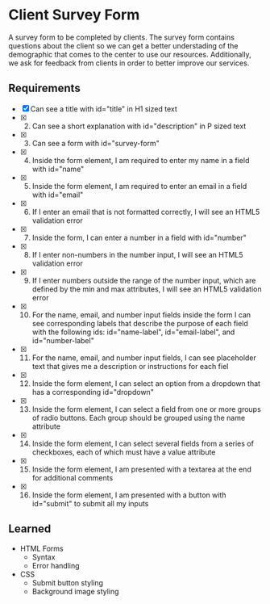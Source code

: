 # Client Survey Form
A survey form to be completed by clients. The survey form contains questions about the client so we can get a better understading of the demographic that comes to the center to use our resources. Additionally, we ask for feedback from clients in order to better improve our services.

## Requirements
- [x] Can see a title with id="title" in H1 sized text
- [x] 2. Can see a short explanation with id="description" in P sized text
- [x] 3. Can see a form with id="survey-form"
- [x] 4. Inside the form element, I am required to enter my name in a field with id="name"
- [x] 5. Inside the form element, I am required to enter an email in a field with id="email"
- [x] 6. If I enter an email that is not formatted correctly, I will see an HTML5 validation error
- [x] 7. Inside the form, I can enter a number in a field with id="number"
- [x] 8. If I enter non-numbers in the number input, I will see an HTML5 validation error
- [x] 9. If I enter numbers outside the range of the number input, which are defined by the min and max attributes, I will see an HTML5 validation error
- [x] 10. For the name, email, and number input fields inside the form I can see corresponding labels that describe the purpose of each field with the following ids: id="name-label", id="email-label", and id="number-label"
- [x] 11. For the name, email, and number input fields, I can see placeholder text that gives me a description or instructions for each fiel 
- [x] 12. Inside the form element, I can select an option from a dropdown that has a corresponding id="dropdown"
- [x] 13. Inside the form element, I can select a field from one or more groups of radio buttons. Each group should be grouped using the name attribute
- [x] 14. Inside the form element, I can select several fields from a series of checkboxes, each of which must have a value attribute
- [x] 15. Inside the form element, I am presented with a textarea at the end for additional comments
- [x] 16. Inside the form element, I am presented with a button with id="submit" to submit all my inputs

## Learned
- HTML Forms
  - Syntax
  - Error handling
- CSS
  - Submit button styling
  - Background image styling

